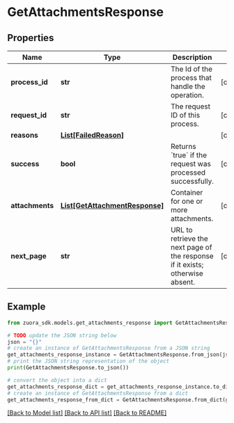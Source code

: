 # GetAttachmentsResponse


## Properties

Name | Type | Description | Notes
------------ | ------------- | ------------- | -------------
**process_id** | **str** | The Id of the process that handle the operation.  | [optional] 
**request_id** | **str** | The request ID of this process.  | [optional] 
**reasons** | [**List[FailedReason]**](FailedReason.md) |  | [optional] 
**success** | **bool** | Returns &#x60;true&#x60; if the request was processed successfully.  | [optional] 
**attachments** | [**List[GetAttachmentResponse]**](GetAttachmentResponse.md) | Container for one or more attachments.  | [optional] 
**next_page** | **str** | URL to retrieve the next page of the response if it exists; otherwise absent.  | [optional] 

## Example

```python
from zuora_sdk.models.get_attachments_response import GetAttachmentsResponse

# TODO update the JSON string below
json = "{}"
# create an instance of GetAttachmentsResponse from a JSON string
get_attachments_response_instance = GetAttachmentsResponse.from_json(json)
# print the JSON string representation of the object
print(GetAttachmentsResponse.to_json())

# convert the object into a dict
get_attachments_response_dict = get_attachments_response_instance.to_dict()
# create an instance of GetAttachmentsResponse from a dict
get_attachments_response_from_dict = GetAttachmentsResponse.from_dict(get_attachments_response_dict)
```
[[Back to Model list]](../README.md#documentation-for-models) [[Back to API list]](../README.md#documentation-for-api-endpoints) [[Back to README]](../README.md)


